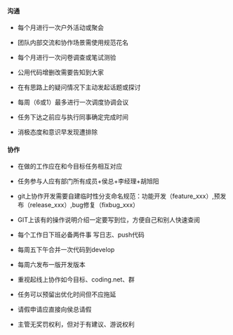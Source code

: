 #### 沟通

* 每个月进行一次户外活动或聚会

* 团队内部交流和协作场景需使用规范花名

* 每个月进行一次问卷调查或笔试测验

* 公用代码增删改需要告知到大家

* 在有思路上的疑问情况下主动发起话题或探讨

* 每周（6或1）最多进行一次调度协调会议

* 任务下达之前应与执行同事确定完成时间

* 消极态度和意识早发现遭排除


#### 协作

* 在做的工作应在和今目标任务相互对应

* 任务参与人应有部门所有成员+侯总+李经理+胡旭阳

* git上协作开发需要自建临时性分支命名规范：功能开发（feature_xxx）,预发布（release_xxx）,bug修复（fixbug_xxx）

* GIT上该有的操作说明介绍一定要写到位，方便自己和别人快速查阅

* 每个工作日下班必备两件事 写日志、push代码

* 每周五下午合并一次代码到develop

* 每周六发布一版开发版本

* 重视起线上协作如今目标、coding.net、群

* 任务可以预留出优化时间但不应拖延

* 请假申请应直接向侯总请假

* 主管无奖罚权利，但对于有建议、游说权利
